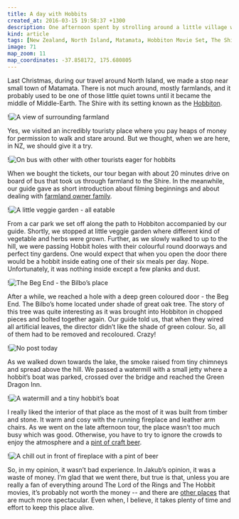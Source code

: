 ```yaml
---
title: A day with Hobbits
created_at: 2016-03-15 19:58:37 +1300
description: One afternoon spent by strolling around a little village where tiny people with hairy feet lived. At least for duration of The Lord Of The Rings movies shooting. Colourful round doors, neat gardens and a pint at Green Dragon Inn. That was our visit of the Hobbiton.
kind: article
tags: [New Zealand, North Island, Matamata, Hobbiton Movie Set, The Shire, The Lord Of The Rings, The Hobbit, Movie, Green Dragon Inn, Tour]
image: 71
map_zoom: 11
map_coordinates: -37.858172, 175.680805
---
```


Last Christmas, during our travel around North Island, we made a stop near small town of Matamata. There is not much around, mostly farmlands, and it probably used to be one of those little quiet towns until it became the middle of Middle-Earth. The Shire with its setting known as the [Hobbiton](http://www.hobbitontours.com/).

!![A view of surrounding farmland](81)

Yes, we visited an incredibly touristy place where you pay heaps of money for permission to walk and stare around. But we thought, when we are here, in NZ, we should give it a try.

!![On bus with other with other tourists eager for hobbits](79)

When we bought the tickets, our tour began with about 20 minutes drive on board of bus that took us through farmland to the Shire. In the meanwhile, our guide gave as short introduction about filming beginnings and about dealing with [farmland owner family](http://media.newzealand.com/en/story-ideas/hobbiton-from-family-farm-to-film-fame/).

!![A little veggie garden - all eatable](58)

From a car park we set off along the path to Hobbiton accompanied by our guide. Shortly, we stopped at little veggie garden where different kind of vegetable and herbs were grown. Further, as we slowly walked to up to the hill, we were passing Hobbit holes with their colourful round doorways and perfect tiny gardens. One would expect that when you open the door there would be a hobbit inside eating one of their six meals per day. Nope. Unfortunately, it was nothing inside except a few planks and dust.

!![The Beg End - the Bilbo’s place](69)

After a while, we reached a hole with a deep green coloured door - the Beg End. The Bilbo’s home located under shade of great oak tree. The story of this tree was quite interesting as it was brought into Hobbiton in chopped pieces and bolted together again. Our guide told us, that when they wired all artificial leaves, the director didn’t like the shade of green colour. So, all of them had to be removed and recoloured. Crazy!

!![No post today](72)

As we walked down towards the lake, the smoke raised from tiny chimneys and spread above the hill. We passed a watermill with a small jetty where a hobbit’s boat was parked, crossed over the bridge and reached the Green Dragon Inn.

!![A watermill and a tiny hobbit’s boat](73)

I really liked the interior of that place as the most of it was built from timber and stone. It warm and cosy with the running fireplace and leather arm chairs. As we went on the late afternoon tour, the place wasn’t too much busy which was good. Otherwise, you have to try to ignore the crowds to enjoy the atmosphere and a [pint of craft beer](http://www.hobbitontours.com/TheGreenDragon).

!![A chill out in front of fireplace with a pint of beer](76)

So, in my opinion, it wasn’t bad experience. In Jakub’s opinion, it was a waste of money. I’m glad that we went there, but true is that, unless you are really a fan of everything around The Lord of the Rings and The Hobbit movies, it’s probably not worth the money -- and there are [other places](https://barakuba.com/trips/2016/02/01/tongariro-alpine-crossing/) that are much more spectacular. Even when, I believe, it takes plenty of time and effort to keep this place alive.
